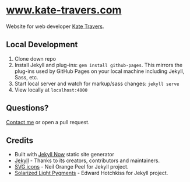 # www.kate-travers.com

Website for web developer [Kate Travers](http://www.kate-travers.com).

## Local Development

1. Clone down repo
2. Install Jekyll and plug-ins: `gem install github-pages`. This mirrors the plug-ins used by GitHub Pages on your local machine including Jekyll, Sass, etc.
3. Start local server and watch for markup/sass changes: `jekyll serve`
4. View locally at `localhost:4000`

## Questions?

[Contact me](mailto:kate.travers@flatironschool.com) or open a pull request.

## Credits

- Built with [Jekyll Now](https://github.com/barryclark/jekyll-now) static site generator
- [Jekyll](https://github.com/jekyll/jekyll) - Thanks to its creators, contributors and maintainers.
- [SVG icons](https://github.com/neilorangepeel/Free-Social-Icons) - Neil Orange Peel for Jekyll project.
- [Solarized Light Pygments](https://gist.github.com/edwardhotchkiss/2005058) - Edward Hotchkiss for Jekyll project.
